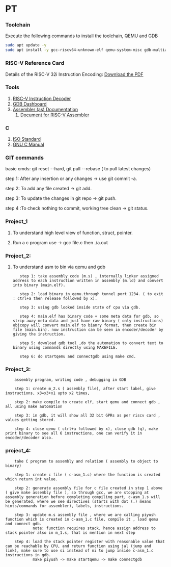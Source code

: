 # PT

### Toolchain

Execute the following commands to install the toolchain, QEMU and GDB

```bash
sudo apt update -y
sudo apt install -y gcc-riscv64-unknown-elf qemu-system-misc gdb-multiarch
```

### RISC-V Reference Card

Details of the RISC-V 32i Instruction Encoding: [Download the PDF](https://github.com/jameslzhu/riscv-card/releases/download/latest/riscv-card.pdf)

### Tools
1. [RISC-V Instruction Decoder](https://luplab.gitlab.io/rvcodecjs/)
1. [GDB Dashboard](https://github.com/cyrus-and/gdb-dashboard)
1. [Assembler (as) Documentation](https://ftp.gnu.org/old-gnu/Manuals/gas/html_chapter/as_7.html)
    1. [Document for RISC-V Assembler](https://sourceware.org/binutils/docs-2.31/as/RISC_002dV_002dDirectives.html)

### C
1. [ISO Standard](https://www.open-std.org/jtc1/sc22/wg14/www/docs/n1570.pdf)
2. [GNU C Manual](https://www.gnu.org/software/gnu-c-manual/gnu-c-manual.pdf)

### GIT commands

basic cmds: git reset --hard, git pull --rebase ( to pull latest changes)
 
 step 1: After any insertion or any changes -> use git commit -a. 

 step 2: To add any file created -> git add.
 
 step 3: To update the changes in git repo -> git push.  
 
 step 4 :To check nothing to commit, working tree clean -> git status.


### Project_1 
1. To understand high level view of function, struct, pointer.

2. Run a c program use -> gcc file.c then ./a.out
        
### Project_2: 
1. To understand asm to bin via qemu and gdb 
          
          step 1: take assembly code (m.s) , internally linker assigned address to each instruction written in assembly (m.ld) and convert into binary (main.elf).

          step 2: load binary in qemu.through tunnel port 1234. ( to exit : ctrl+a then release followed by x).

          step 3: using gdb looked inside state of cpu via gdb.

          step 4: main.elf has binary code + some meta data for gdb, so strip away meta data and just have raw binary ( only instructions) objcopy will convert main.elf to bianry format, then create bin file (main.bin). now instruction can be seen in encoder/decoder by giving the instruction.

          step 5: download gdb tool ,do the automation to convert text to binary using commands directly using MAKEFILE.
          
          step 6: do startqemu and connectgdb using make cmd.

### Project_3:
        assembly program, writing code , debugging in GDB

        step 1: create m_2.s ( assembly file), after start label, give instructions, x3=x3+x1 upto x2 times,
        
        step 2: make compile to create elf, start qemu and connect gdb , all using make automation

        step 3: in gdb, it will show all 32 bit GPRs as per riscv card , values getting stored.

        step 4: close qemu ( ctrl+a followed by x), close gdb (q), make print binary to see all 6 instructions, one can verify it in encoder/decoder also.  

### project_4:
        take C program to assembly and relation ( assembly to object to binary)

        step 1: create c file ( c-asm_1.c) where the function is created which return int value.

        step 2: generate assembly file for c file created in step 1 above ( give make assembly file ), so through gcc, we are stopping at assembly generation before completing compiling part, c-asm_1.s will be generated, where we see directives (starts with dot (.) means hints/commands for assembler), labels, instructions.

        step 3: update m.s assembly file , where we are calling piyush function which is created in c-asm_1.c file, compile it , load qemu and connect gdb. 
                note: function requires stack, hence assign address to stack pointer also in m_1.s, that is mention in next step

        step 4: load the stack pointer register with reasonable value that can be reachable by CPU, and return function using jal (jump and link), make sure to use si instead of ni to jump inside c-asm_1.c instructions in gdb. 
                make piyush -> make startqemu -> make connectgdb

